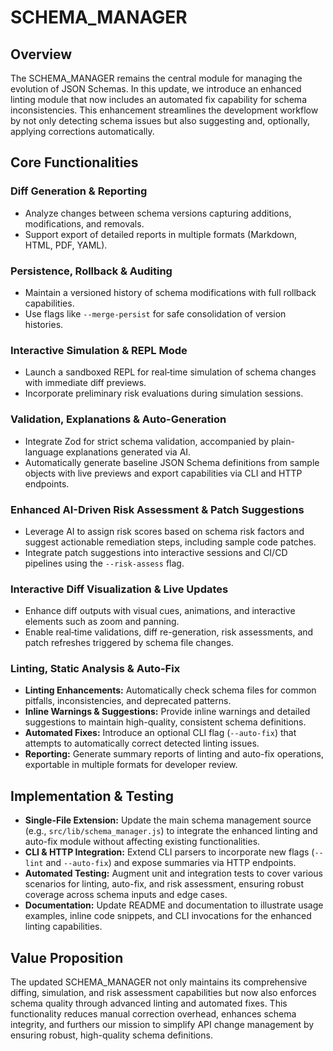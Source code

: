 # SCHEMA_MANAGER

## Overview
The SCHEMA_MANAGER remains the central module for managing the evolution of JSON Schemas. In this update, we introduce an enhanced linting module that now includes an automated fix capability for schema inconsistencies. This enhancement streamlines the development workflow by not only detecting schema issues but also suggesting and, optionally, applying corrections automatically.

## Core Functionalities
### Diff Generation & Reporting
- Analyze changes between schema versions capturing additions, modifications, and removals.
- Support export of detailed reports in multiple formats (Markdown, HTML, PDF, YAML).

### Persistence, Rollback & Auditing
- Maintain a versioned history of schema modifications with full rollback capabilities.
- Use flags like `--merge-persist` for safe consolidation of version histories.

### Interactive Simulation & REPL Mode
- Launch a sandboxed REPL for real‑time simulation of schema changes with immediate diff previews.
- Incorporate preliminary risk evaluations during simulation sessions.

### Validation, Explanations & Auto-Generation
- Integrate Zod for strict schema validation, accompanied by plain-language explanations generated via AI.
- Automatically generate baseline JSON Schema definitions from sample objects with live previews and export capabilities via CLI and HTTP endpoints.

### Enhanced AI-Driven Risk Assessment & Patch Suggestions
- Leverage AI to assign risk scores based on schema risk factors and suggest actionable remediation steps, including sample code patches.
- Integrate patch suggestions into interactive sessions and CI/CD pipelines using the `--risk-assess` flag.

### Interactive Diff Visualization & Live Updates
- Enhance diff outputs with visual cues, animations, and interactive elements such as zoom and panning.
- Enable real‑time validations, diff re-generation, risk assessments, and patch refreshes triggered by schema file changes.

### Linting, Static Analysis & Auto-Fix
- **Linting Enhancements:** Automatically check schema files for common pitfalls, inconsistencies, and deprecated patterns.
- **Inline Warnings & Suggestions:** Provide inline warnings and detailed suggestions to maintain high-quality, consistent schema definitions.
- **Automated Fixes:** Introduce an optional CLI flag (`--auto-fix`) that attempts to automatically correct detected linting issues.
- **Reporting:** Generate summary reports of linting and auto-fix operations, exportable in multiple formats for developer review.

## Implementation & Testing
- **Single-File Extension:** Update the main schema management source (e.g., `src/lib/schema_manager.js`) to integrate the enhanced linting and auto-fix module without affecting existing functionalities.
- **CLI & HTTP Integration:** Extend CLI parsers to incorporate new flags (`--lint` and `--auto-fix`) and expose summaries via HTTP endpoints.
- **Automated Testing:** Augment unit and integration tests to cover various scenarios for linting, auto-fix, and risk assessment, ensuring robust coverage across schema inputs and edge cases.
- **Documentation:** Update README and documentation to illustrate usage examples, inline code snippets, and CLI invocations for the enhanced linting capabilities.

## Value Proposition
The updated SCHEMA_MANAGER not only maintains its comprehensive diffing, simulation, and risk assessment capabilities but now also enforces schema quality through advanced linting and automated fixes. This functionality reduces manual correction overhead, enhances schema integrity, and furthers our mission to simplify API change management by ensuring robust, high-quality schema definitions.